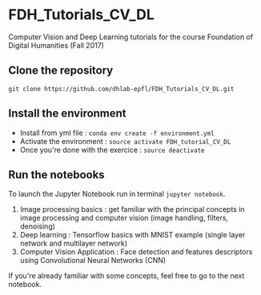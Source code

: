 # FDH_Tutorials_CV_DL
Computer Vision and Deep Learning tutorials for the course Foundation of Digital Humanities (Fall 2017)

## Clone the repository 
`git clone https://github.com/dhlab-epfl/FDH_Tutorials_CV_DL.git`

## Install the environment
* Install from yml file : `conda env create -f environment.yml`
* Activate the environment : `source activate FDH_tutorial_CV_DL`
* Once you're done with the exercice : `source deactivate`

## Run the notebooks
To launch the Jupyter Notebook run in terminal `jupyter notebook`.

1. Image processing basics : get familiar with the principal concepts in image processing and computer vision (image handling, filters, denoising)
2. Deep learning : Tensorflow basics with MNIST example (single layer network and multilayer network)
3. Computer Vision Application : Face detection and features descriptors using Convolutional Neural Networks (CNN)

If you're already familiar with some concepts, feel free to go to the next notebook.



